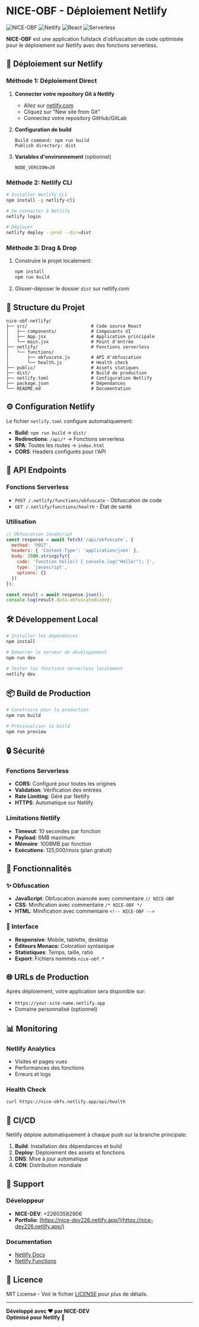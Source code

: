 # NICE-OBF - Déploiement Netlify

![NICE-OBF](https://img.shields.io/badge/NICE--OBF-v1.0.0-purple)
![Netlify](https://img.shields.io/badge/Netlify-Ready-00C7B7)
![React](https://img.shields.io/badge/React-18+-blue)
![Serverless](https://img.shields.io/badge/Serverless-Functions-green)

**NICE-OBF** est une application fullstack d'obfuscation de code optimisée pour le déploiement sur Netlify avec des fonctions serverless.

## 🚀 Déploiement sur Netlify

### Méthode 1: Déploiement Direct

1. **Connecter votre repository Git à Netlify**
   - Allez sur [netlify.com](https://netlify.com)
   - Cliquez sur "New site from Git"
   - Connectez votre repository GitHub/GitLab

2. **Configuration de build**
   ```
   Build command: npm run build
   Publish directory: dist
   ```

3. **Variables d'environnement** (optionnel)
   ```
   NODE_VERSION=20
   ```

### Méthode 2: Netlify CLI

```bash
# Installer Netlify CLI
npm install -g netlify-cli

# Se connecter à Netlify
netlify login

# Déployer
netlify deploy --prod --dir=dist
```

### Méthode 3: Drag & Drop

1. Construire le projet localement:
   ```bash
   npm install
   npm run build
   ```

2. Glisser-déposer le dossier `dist` sur netlify.com

## 📁 Structure du Projet

```
nice-obf-netlify/
├── src/                        # Code source React
│   ├── components/             # Composants UI
│   ├── App.jsx                 # Application principale
│   └── main.jsx                # Point d'entrée
├── netlify/                    # Fonctions serverless
│   └── functions/
│       ├── obfuscate.js        # API d'obfuscation
│       └── health.js           # Health check
├── public/                     # Assets statiques
├── dist/                       # Build de production
├── netlify.toml                # Configuration Netlify
├── package.json                # Dépendances
└── README.md                   # Documentation
```

## ⚙️ Configuration Netlify

Le fichier `netlify.toml` configure automatiquement:

- **Build**: `npm run build` → `dist/`
- **Redirections**: `/api/*` → Fonctions serverless
- **SPA**: Toutes les routes → `index.html`
- **CORS**: Headers configurés pour l'API

## 🔌 API Endpoints

### Fonctions Serverless

- `POST /.netlify/functions/obfuscate` - Obfuscation de code
- `GET /.netlify/functions/health` - État de santé

### Utilisation

```javascript
// Obfuscation JavaScript
const response = await fetch('/api/obfuscate', {
  method: 'POST',
  headers: { 'Content-Type': 'application/json' },
  body: JSON.stringify({
    code: 'function hello() { console.log("Hello!"); }',
    type: 'javascript',
    options: {}
  })
});

const result = await response.json();
console.log(result.data.obfuscatedCode);
```

## 🛠️ Développement Local

```bash
# Installer les dépendances
npm install

# Démarrer le serveur de développement
npm run dev

# Tester les fonctions serverless localement
netlify dev
```

## 📦 Build de Production

```bash
# Construire pour la production
npm run build

# Prévisualiser le build
npm run preview
```

## 🔒 Sécurité

### Fonctions Serverless
- **CORS**: Configuré pour toutes les origines
- **Validation**: Vérification des entrées
- **Rate Limiting**: Géré par Netlify
- **HTTPS**: Automatique sur Netlify

### Limitations Netlify
- **Timeout**: 10 secondes par fonction
- **Payload**: 6MB maximum
- **Mémoire**: 1008MB par fonction
- **Exécutions**: 125,000/mois (plan gratuit)

## 🎨 Fonctionnalités

### ✨ Obfuscation
- **JavaScript**: Obfuscation avancée avec commentaire `// NICE-OBF`
- **CSS**: Minification avec commentaire `/* NICE-OBF */`
- **HTML**: Minification avec commentaire `<!-- NICE-OBF -->`

### 🎯 Interface
- **Responsive**: Mobile, tablette, desktop
- **Éditeurs Monaco**: Coloration syntaxique
- **Statistiques**: Temps, taille, ratio
- **Export**: Fichiers nommés `nice-obf.*`

## 🌐 URLs de Production

Après déploiement, votre application sera disponible sur:
- `https://your-site-name.netlify.app`
- Domaine personnalisé (optionnel)

## 📊 Monitoring

### Netlify Analytics
- Visites et pages vues
- Performances des fonctions
- Erreurs et logs

### Health Check
```bash
curl https://nice-obfs.netlify.app/api/health
```

## 🔄 CI/CD

Netlify déploie automatiquement à chaque push sur la branche principale:

1. **Build**: Installation des dépendances et build
2. **Deploy**: Déploiement des assets et fonctions
3. **DNS**: Mise à jour automatique
4. **CDN**: Distribution mondiale

## 🤝 Support

### Développeur
- **NICE-DEV**: +22603582906
- **Portfolio**: [https://nice-dev226.netlify.app/](https://nice-dev226.netlify.app/)

### Documentation
- [Netlify Docs](https://docs.netlify.com/)
- [Netlify Functions](https://docs.netlify.com/functions/overview/)

## 📄 Licence

MIT License - Voir le fichier [LICENSE](LICENSE) pour plus de détails.

---

**Développé avec ❤️ par NICE-DEV**  
**Optimisé pour Netlify 🚀**

